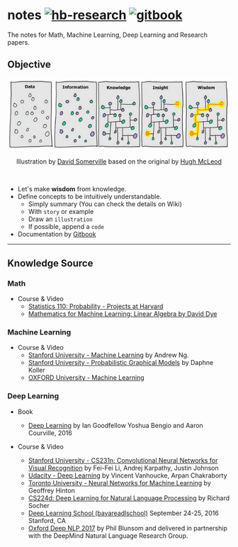 # notes [![hb-research](https://img.shields.io/badge/hb--research-notes-green.svg?style=flat&colorA=448C57&colorB=555555)](https://github.com/hb-research)  [![gitbook](https://aleen42.github.io/badges/src/gitbook_2.svg)](https://humanbrain.gitbook.io/notes/)  


The notes for Math, Machine Learning, Deep Learning and Research papers.


## Objective

![image](images/data_to_wisdom.jpg)

<p align="center">
Illustration by <a href="http://www.smrvl.com/blog/">David Somerville</a> based on the original by <a href="https://twitter.com/gapingvoid/statuses/423952995240648704">Hugh McLeod</a>
</p>

<br/>

- Let's make **wisdom** from knowledge.
- Define concepts to be intuitively understandable.
    * Simply summary (You can check the details on Wiki)
    * With `story` or example
    * Draw an `illustration`
    * If possible, append a `code`
- Documentation by [Gitbook](https://humanbrain.gitbook.io/notes/)


---


## Knowledge Source

### Math

- Course & Video
	* [Statistics 110: Probability - Projects at Harvard](https://www.youtube.com/playlist?list=PL2SOU6wwxB0uwwH80KTQ6ht66KWxbzTIo)
	* [Mathematics for Machine Learning: Linear Algebra by David Dye](https://www.coursera.org/learn/linear-algebra-machine-learning)

### Machine Learning
	
- Course & Video
	* [Stanford University - Machine Learning](https://www.coursera.org/learn/machine-learning) by Andrew Ng.
	* [Stanford University - Probabilistic Graphical Models](https://www.coursera.org/course/pgm) by Daphne Koller
	* [OXFORD University - Machine Learning](https://www.cs.ox.ac.uk/people/nando.defreitas/machinelearning/)

### Deep Learning

- Book
    * [Deep Learning](http://www.deeplearningbook.org/) by Ian Goodfellow Yoshua Bengio and Aaron Courville, 2016

- Course & Video
	* [Stanford University - CS231n: Convolutional Neural Networks for Visual Recognition](http://cs231n.stanford.edu/index.html) by Fei-Fei Li, Andrej Karpathy, Justin Johnson
	* [Udacity - Deep Learning](https://www.udacity.com/course/deep-learning--ud730) by Vincent Vanhoucke, Arpan Chakraborty
	* [Toronto University - Neural Networks for Machine Learning](https://www.coursera.org/course/neuralnets) by Geoffrey Hinton
	* [CS224d: Deep Learning for Natural Language Processing](http://cs224d.stanford.edu/index.html) by Richard Socher
	* [Deep Learning School (bayareadlschool)](http://www.bayareadlschool.org/) September 24-25, 2016 Stanford, CA
	* [Oxford Deep NLP 2017](https://github.com/oxford-cs-deepnlp-2017/lectures) by  Phil Blunsom and delivered in partnership with the DeepMind Natural Language Research Group.